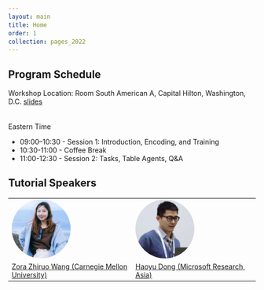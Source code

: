 ```yaml
---
layout: main
title: Home
order: 1
collection: pages_2022
---
```


## Program Schedule
Workshop Location: Room South American A, Capital Hilton, Washington, D.C.
<a href="https://link-for-slides">slides</a>
<br>
<br><br>
Eastern Time

<ul>
<li> 09:00–10:30 - Session 1: Introduction, Encoding, and Training </li>
<li> 10:30-11:00 - Coffee Break </li>
<li> 11:00-12:30 - Session 2: Tasks, Table Agents, Q&A </li>
</ul>


## Tutorial Speakers

<table>
  <tbody>
    <tr>
      <td width="25%"><a href="https://zorazrw.github.io/"><img src="assets/images/zora.jpg" width="120px" align="bottom" style="border-radius: 50%"></a></td>
      <td width="25%"><a href="https://www.microsoft.com/en-us/research/people/hadong/"><img src="assets/images/haoyu.jpg" width="120px" align="bottom" style="border-radius: 50%"></a></td>
    </tr>
    <tr>
      <td><a href="https://zorazrw.github.io/">Zora Zhiruo Wang (Carnegie Mellon University)</a></td>
      <td><a href="https://www.microsoft.com/en-us/research/people/hadong/">Haoyu Dong (Microsoft Research, Asia)</a></td>
    </tr>
  </tbody>
</table>
